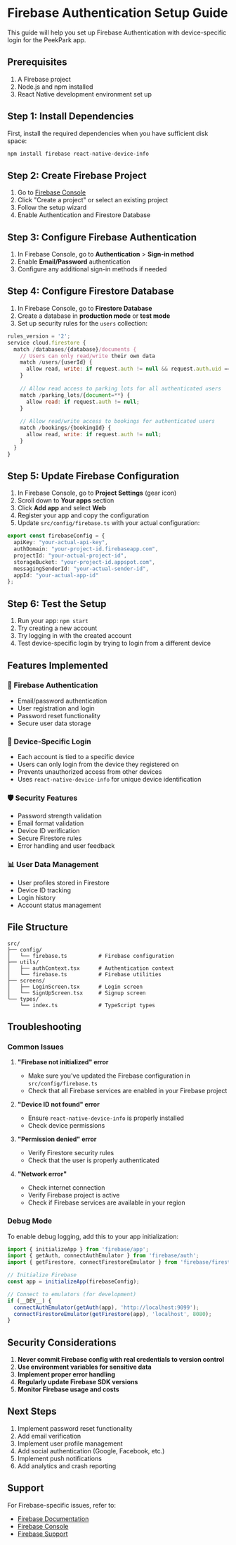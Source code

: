 # Firebase Authentication Setup Guide

This guide will help you set up Firebase Authentication with device-specific login for the PeekPark app.

## Prerequisites

1. A Firebase project
2. Node.js and npm installed
3. React Native development environment set up

## Step 1: Install Dependencies

First, install the required dependencies when you have sufficient disk space:

```bash
npm install firebase react-native-device-info
```

## Step 2: Create Firebase Project

1. Go to [Firebase Console](https://console.firebase.google.com/)
2. Click "Create a project" or select an existing project
3. Follow the setup wizard
4. Enable Authentication and Firestore Database

## Step 3: Configure Firebase Authentication

1. In Firebase Console, go to **Authentication** > **Sign-in method**
2. Enable **Email/Password** authentication
3. Configure any additional sign-in methods if needed

## Step 4: Configure Firestore Database

1. In Firebase Console, go to **Firestore Database**
2. Create a database in **production mode** or **test mode**
3. Set up security rules for the `users` collection:

```javascript
rules_version = '2';
service cloud.firestore {
  match /databases/{database}/documents {
    // Users can only read/write their own data
    match /users/{userId} {
      allow read, write: if request.auth != null && request.auth.uid == userId;
    }
    
    // Allow read access to parking lots for all authenticated users
    match /parking_lots/{document=**} {
      allow read: if request.auth != null;
    }
    
    // Allow read/write access to bookings for authenticated users
    match /bookings/{bookingId} {
      allow read, write: if request.auth != null;
    }
  }
}
```

## Step 5: Update Firebase Configuration

1. In Firebase Console, go to **Project Settings** (gear icon)
2. Scroll down to **Your apps** section
3. Click **Add app** and select **Web**
4. Register your app and copy the configuration
5. Update `src/config/firebase.ts` with your actual configuration:

```typescript
export const firebaseConfig = {
  apiKey: "your-actual-api-key",
  authDomain: "your-project-id.firebaseapp.com",
  projectId: "your-actual-project-id",
  storageBucket: "your-project-id.appspot.com",
  messagingSenderId: "your-actual-sender-id",
  appId: "your-actual-app-id"
};
```

## Step 6: Test the Setup

1. Run your app: `npm start`
2. Try creating a new account
3. Try logging in with the created account
4. Test device-specific login by trying to login from a different device

## Features Implemented

### 🔐 Firebase Authentication
- Email/password authentication
- User registration and login
- Password reset functionality
- Secure user data storage

### 📱 Device-Specific Login
- Each account is tied to a specific device
- Users can only login from the device they registered on
- Prevents unauthorized access from other devices
- Uses `react-native-device-info` for unique device identification

### 🛡️ Security Features
- Password strength validation
- Email format validation
- Device ID verification
- Secure Firestore rules
- Error handling and user feedback

### 📊 User Data Management
- User profiles stored in Firestore
- Device ID tracking
- Login history
- Account status management

## File Structure

```
src/
├── config/
│   └── firebase.ts          # Firebase configuration
├── utils/
│   ├── authContext.tsx      # Authentication context
│   └── firebase.ts          # Firebase utilities
├── screens/
│   ├── LoginScreen.tsx      # Login screen
│   └── SignUpScreen.tsx     # Signup screen
└── types/
    └── index.ts             # TypeScript types
```

## Troubleshooting

### Common Issues

1. **"Firebase not initialized" error**
   - Make sure you've updated the Firebase configuration in `src/config/firebase.ts`
   - Check that all Firebase services are enabled in your Firebase project

2. **"Device ID not found" error**
   - Ensure `react-native-device-info` is properly installed
   - Check device permissions

3. **"Permission denied" error**
   - Verify Firestore security rules
   - Check that the user is properly authenticated

4. **"Network error"**
   - Check internet connection
   - Verify Firebase project is active
   - Check if Firebase services are available in your region

### Debug Mode

To enable debug logging, add this to your app initialization:

```typescript
import { initializeApp } from 'firebase/app';
import { getAuth, connectAuthEmulator } from 'firebase/auth';
import { getFirestore, connectFirestoreEmulator } from 'firebase/firestore';

// Initialize Firebase
const app = initializeApp(firebaseConfig);

// Connect to emulators (for development)
if (__DEV__) {
  connectAuthEmulator(getAuth(app), 'http://localhost:9099');
  connectFirestoreEmulator(getFirestore(app), 'localhost', 8080);
}
```

## Security Considerations

1. **Never commit Firebase config with real credentials to version control**
2. **Use environment variables for sensitive data**
3. **Implement proper error handling**
4. **Regularly update Firebase SDK versions**
5. **Monitor Firebase usage and costs**

## Next Steps

1. Implement password reset functionality
2. Add email verification
3. Implement user profile management
4. Add social authentication (Google, Facebook, etc.)
5. Implement push notifications
6. Add analytics and crash reporting

## Support

For Firebase-specific issues, refer to:
- [Firebase Documentation](https://firebase.google.com/docs)
- [Firebase Console](https://console.firebase.google.com/)
- [Firebase Support](https://firebase.google.com/support) 